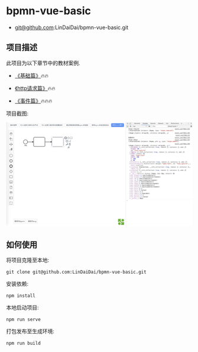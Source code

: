 # bpmn-vue-basic
- git@github.com:LinDaiDai/bpmn-vue-basic.git 
## 项目描述

此项目为以下章节中的教材案例.

- [《基础篇》](https://github.com/LinDaiDai/bpmn-chinese-document/tree/master/LinDaiDai/全网最详bpmn.js教材-基础篇.md)🔥🔥

- [《http请求篇》](https://github.com/LinDaiDai/bpmn-chinese-document/tree/master/LinDaiDai/全网最详bpmn.js教材-http请求篇.md)🔥🔥

- [《事件篇》](https://github.com/LinDaiDai/bpmn-chinese-document/tree/master/LinDaiDai/全网最详bpmn.js教材-事件篇.md)🔥🔥🔥

项目截图:

![img1](./public/image/bpmn8.png)



## 如何使用

将项目克隆至本地:

```
git clone git@github.com:LinDaiDai/bpmn-vue-basic.git
```

安装依赖:

```
npm install
```

本地启动项目:

```
npm run serve
```

打包发布至生成环境:

```
npm run build
```

